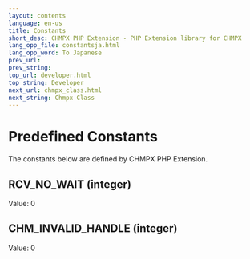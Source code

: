 ```yaml
---
layout: contents
language: en-us
title: Constants
short_desc: CHMPX PHP Extension - PHP Extension library for CHMPX
lang_opp_file: constantsja.html
lang_opp_word: To Japanese
prev_url: 
prev_string: 
top_url: developer.html
top_string: Developer
next_url: chmpx_class.html
next_string: Chmpx Class
---
```


# Predefined Constants
The constants below are defined by CHMPX PHP Extension.

## RCV_NO_WAIT (integer)
Value: 0 

## CHM_INVALID_HANDLE (integer)
Value: 0 
